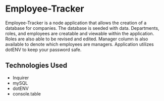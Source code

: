 # Employee-Tracker
Employee-Tracker is a node application that allows the creation of a database for companies.
The database is seeded with data.
Departments, roles, and employees are creatable and viewable within the application.
Roles are also able to be revised and edited.
Manager column is also available to denote which employees are managers.
Application utilizes dotENV to keep your password safe.

## Technologies Used
* Inquirer
* mySQL
* dotENV
* console.table
